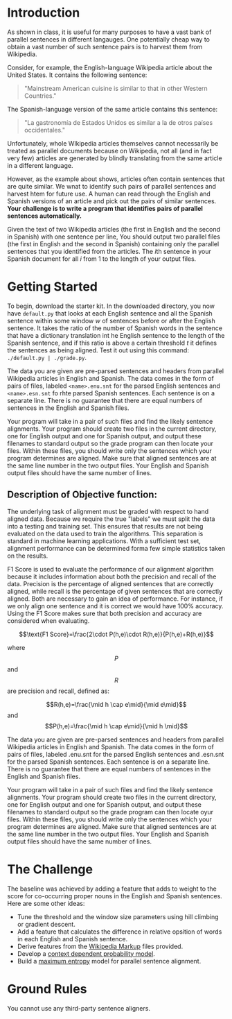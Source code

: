 Introduction
============

As shown in class, it is useful for many purposes to have a vast bank of parallel sentences in different langauges. One potentially cheap way to obtain a vast number of such sentence pairs is to harvest them from Wikipedia.

Consider, for example, the English-language Wikipedia article about the United States. It contains the following sentence:

> "Mainstream American cuisine is similar to that in other Western Countries."

The Spanish-language version of the same article contains this sentence:

> "La gastronomía de Estados Unidos es similar a la de otros países occidentales."

Unfortunately, whole WIkipedia articles themselves cannot necessarily be treated as parallel documents because on Wikipedia, not all (and in fact very few) articles are generated by blindly translating from the same article in a different language.

However, as the example about shows, articles often contain sentences that are quite similar. We wnat to identify such pairs of parallel sentences and harvest htem for future use. A human can read through the English and Spanish versions of an article and pick out the pairs of similar sentences. **Your challenge is to write a program that identifies pairs of parallel sentences automatically.**

Given the text of two Wikipedia articles (the first in English and the second in Spanish) with one sentence per line, You should output two parallel files (the first in English and the second in Spanish) containing only the parallel sentences that you identified from the articles. The *i*th sentence in your Spanish document for all *i* from 1 to the length of your output files.


Getting Started
===============

To begin, download the starter kit. In the downloaded directory, you now have `default.py` that looks at each English sentence and all the Spanish sentence within some window $w$ of sentences before or after the English sentence. It takes the ratio of the number of Spanish words in the sentence that have a dictionary translation int he English sentence to the length of the Spanish sentence, and if this ratio is above a certain threshold $t$ it defines the sentences as being aligned. Test it out using this command: `./default.py | ./grade.py`.

The data you are given are pre-parsed sentences and headers from parallel Wikipedia articles in English and Spanish. The data comes in the form of pairs of files, labeled `<name>.enu.snt` for the parsed English sentences and `<name>.esn.snt` fo rhte parsed Spanish sentences. Each sentence is on a separate line. There is no guarantee that there are equal numbers of sentences in the English and Spanish files.

Your program will take in a pair of such files and find the likely sentence alignments. Your program should create two files in the current directory, one for English output and one for Spanish output, and output these filenames to standard output so the grade program can then locate your files. Within these files, you should write only the sentences which your program determines are aligned. Make sure that aligned sentences are at the same line number in the two output files. Your English and Spanish output files should have the same number of lines.

Description of Objective function:
----------------------------------
The underlying task of alignment must be graded with respect to hand aligned data. Because we require the true "labels" we must split the data into a testing and training set. This ensures that results are not being evaluated on the data used to train the algorithms. This separation is standard in machine learning applications. With a sufficient test set, alignment performance can be determined forma  few simple statistics taken on the results.

F1 Score is used to evaluate the performance of our alignment algorithm because it includes information about both the precision and recall of the data. Precision is the percentage of aligned sentences that are correctly aligned, while recall is the percentage of given sentences that are correctly aligned. Both are necessary to gain an idea of performance. For instance, if we only align one sentence and it is correct we would have 100% accuracy. Using the F1 Score makes sure that both precision and accuracy are considered when evaluating.

$$\text{F1 Score}=\frac{2\cdot P(h,e)\cdot R(h,e)}{P(h,e)+R(h,e)}$$

where $$P$$ and $$R$$ are precision and recall, defined as:

$$R(h,e)=\frac{\mid h \cap e\mid}{\mid e\mid}$$ and $$P(h,e)=\frac{\mid h \cap e\mid}{\mid h \mid}$$

The data you are given are pre-parsed sentences and headers from parallel Wikipedia articles in English and Spanish. The data comes in the form of pairs of files, labeled <name>.enu.snt for the parsed English sentences and <name>.esn.snt for the parsed Spanish sentences. Each sentence is on a separate line. There is no guarantee that there are equal numbers of sentences in the English and Spanish files.

Your program will take in a pair of such files and find the likely sentence alignments. Your program should create two files in the current directory, one for English output and one for Spanish output, and output these filenames to standard output so the grade program can then locate oyur files. Within these files, you should write only the sentences which your program determines are aligned. Make sure that aligned sentences are at the same line number in the two output files. Your English and Spanish output files should have the same number of lines.

The Challenge
=============
The baseline was achieved by adding a feature that adds to weight to the score for co-occurring proper nouns in the English and Spanish sentences. 
Here are some other ideas:

* Tune the threshold and the window size parameters using hill climbing or gradient descent.
* Add a feature that calculates the difference in relative opsition of words in each English and Spanish sentence.
* Derive features from the [Wikipedia Markup](http://en.wikipedia.org/wiki/Help:Wiki_markup) files provided.
* Develop a [context dependent probability model](http://www.aclweb.org/anthology/I05-1053).
* Build a [maximum entropy](http://www.aclweb.org/anthology/C12-3035) model for parallel sentence alignment.

Ground Rules
============
You cannot use any third-party sentence aligners.
